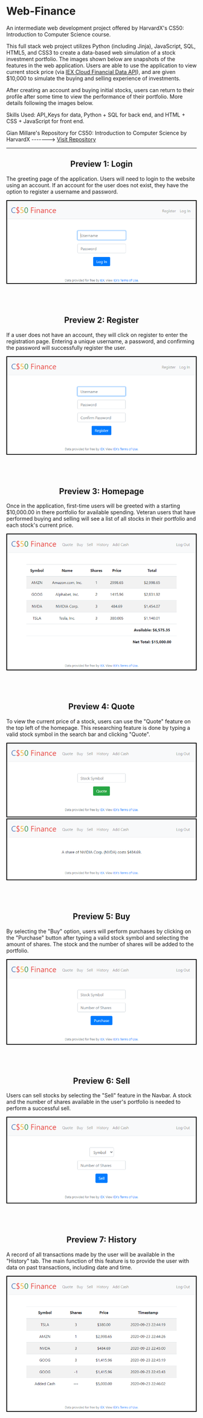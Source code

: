 # Web-Finance

An intermediate web development project offered by HarvardX's CS50: Introduction to Computer Science course.

This full stack web project utilizes Python (including Jinja), JavaScript, SQL, HTML5, and CSS3 to create a data-based web simulation of a stock investment portfolio. The images shown below are snapshots of the features in the web application. Users are able to use the application to view current stock price (via [IEX Cloud Financial Data API](https://iexcloud.io/?gclid=CjwKCAjw5Kv7BRBSEiwAXGDElUW_WBda7mvhwjNMtXoZkzVZmtxiACpAbGi2HUYwqAGJ_wgkkt1qmhoCZ4UQAvD_BwE)), and are given $10,000 to simulate the buying and selling experience of investments.

After creating an account and buying initial stocks, users can return to their profile after some time to view the performance of their portfolio. More details following the images below.

Skills Used: API_Keys for data, Python + SQL for back end, and HTML + CSS + JavaScript for front end.

Gian Millare's Repository for CS50: Introduction to Computer Science by HarvardX -------> [Visit Repository](https://github.com/gianmillare/CS50-Introduction-to-Computer-Science)

<hr>

<h2 align="center">Preview 1: Login</h2>
<p>The greeting page of the application. Users will need to login to the website using an account. If an account for the user does not exist, they have the option to register a username and password.</p>

<div align="center">
<img src="images/login.png">
</div>

<br>
<br>
<br>

<h2 align="center">Preview 2: Register</h2>
<p>If a user does not have an account, they will click on register to enter the registration page. Entering a unique username, a password, and confirming the password will successfully register the user.</p>

<div align="center">
<img src="images/register.png">
</div>

<br>
<br>
<br>

<h2 align="center">Preview 3: Homepage</h2>
<p>Once in the application, first-time users will be greeted with a starting $10,000.00 in there portfolio for available spending. Veteran users that have performed buying and selling will see a list of all stocks in their portfolio and each stock's current price.</p>

<div align="center">
<img src="images/index.png">
</div>

<br>
<br>
<br>

<h2 align="center">Preview 4: Quote</h2>
<p>To view the current price of a stock, users can use the "Quote" feature on the top left of the homepage. This researching feature is done by typing a valid stock symbol in the search bar and clicking "Quote".</p>

<div align="center">
<img src="images/quote1.png">
</div>

<div align="center">
<img src="images/quote2.png">
</div>

<br>
<br>
<br>

<h2 align="center">Preview 5: Buy</h2>
<p>By selecting the "Buy" option, users will perform purchases by clicking on the "Purchase" button after typing a valid stock symbol and selecting the amount of shares. The stock and the number of shares will be added to the portfolio.</p>

<div align="center">
<img src="images/buy.png">
</div>

<br>
<br>
<br>

<h2 align="center">Preview 6: Sell</h2>
<p>Users can sell stocks by selecting the "Sell" feature in the Navbar. A stock and the number of shares available in the user's portfolio is needed to perform a successful sell.</p>

<div align="center">
<img src="images/sell.png">
</div>

<br>
<br>
<br>

<h2 align="center">Preview 7: History</h2>
<p>A record of all transactions made by the user will be available in the "History" tab. The main function of this feature is to provide the user with data on past transactions, including date and time.</p>

<div align="center">
<img src="images/history.png">
</div>
